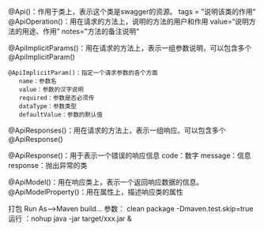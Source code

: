 @Api()：作用于类上，表示这个类是swagger的资源。
    tags = ”说明该类的作用“
@ApiOperation()：用在请求的方法上，说明的方法的用户和作用
	value=“说明方法的用途、作用”
    notes="方法的备注说明“
    
@ApiImplicitParams()：用在请求的方法上，表示一组参数说明，可以包含多个@ApiImplicitParam()

	@ApiImplicitParam()：指定一个请求参数的各个方面
	   name：参数名
       value：参数的汉字说明
       required：参数是否必须传
       dataType：参数类型
       defaultValue：参数的默认值
       
@ApiResponses()：用在请求的方法上，表示一组响应。可以包含多个@ApiResponse()

@ApiResponse()：用于表示一个错误的响应信息
	 code：数字
    message：信息
    response：抛出异常的类   
    
@ApiModel()：用在响应类上，表示一个返回响应数据的信息。
@ApiModelProperty()：用在属性上，描述响应类的属性




打包   Run As-->Maven build... 参数：  clean package  -Dmaven.test.skip=true
运行  ：nohup java -jar target/xxx.jar &
